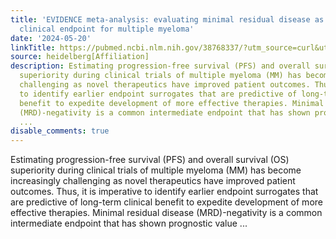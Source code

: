 ```yaml
---
title: 'EVIDENCE meta-analysis: evaluating minimal residual disease as an intermediate
  clinical endpoint for multiple myeloma'
date: '2024-05-20'
linkTitle: https://pubmed.ncbi.nlm.nih.gov/38768337/?utm_source=curl&utm_medium=rss&utm_campaign=pubmed-2&utm_content=1FakS-2QOkCT8HsMOQP1bCRQ4YzyumYOmxmF0moLsQ3dFB1E9V&fc=20220326224207&ff=20240521183404&v=2.18.0.post9+e462414
source: heidelberg[Affiliation]
description: Estimating progression-free survival (PFS) and overall survival (OS)
  superiority during clinical trials of multiple myeloma (MM) has become increasingly
  challenging as novel therapeutics have improved patient outcomes. Thus, it is imperative
  to identify earlier endpoint surrogates that are predictive of long-term clinical
  benefit to expedite development of more effective therapies. Minimal residual disease
  (MRD)-negativity is a common intermediate endpoint that has shown prognostic value
  ...
disable_comments: true
---
```

Estimating progression-free survival (PFS) and overall survival (OS) superiority during clinical trials of multiple myeloma (MM) has become increasingly challenging as novel therapeutics have improved patient outcomes. Thus, it is imperative to identify earlier endpoint surrogates that are predictive of long-term clinical benefit to expedite development of more effective therapies. Minimal residual disease (MRD)-negativity is a common intermediate endpoint that has shown prognostic value ...